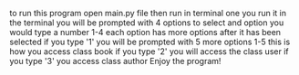 to run this program open main.py file
then run in terminal
one you run it in the terminal you will be prompted with 4 options to select and option you would type a number 1-4
each option has more options after it has been selected
if you type '1' you will be prompted with 5 more options 1-5 this is how you access class book
if you type '2' you will access the class user
if you type '3' you access class author
Enjoy the program!